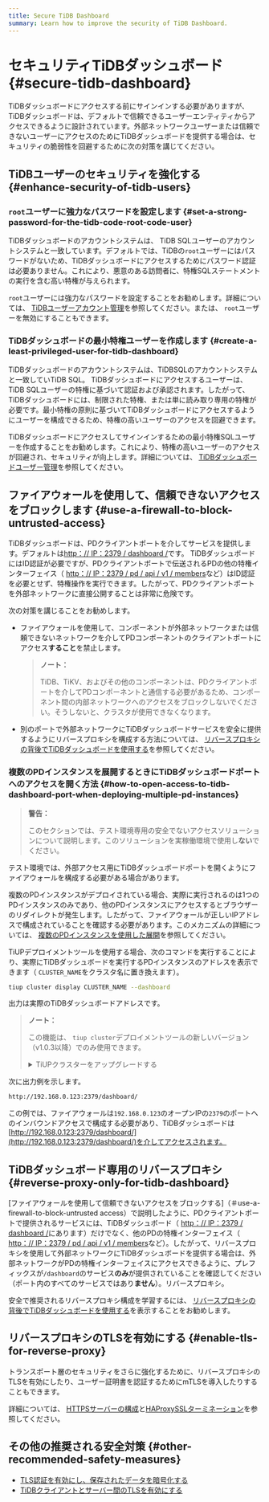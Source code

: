 ```yaml
---
title: Secure TiDB Dashboard
summary: Learn how to improve the security of TiDB Dashboard.
---
```


# セキュリティTiDBダッシュボード {#secure-tidb-dashboard}

TiDBダッシュボードにアクセスする前にサインインする必要がありますが、TiDBダッシュボードは、デフォルトで信頼できるユーザーエンティティからアクセスできるように設計されています。外部ネットワークユーザーまたは信頼できないユーザーにアクセスのためにTiDBダッシュボードを提供する場合は、セキュリティの脆弱性を回避するために次の対策を講じてください。

## TiDBユーザーのセキュリティを強化する {#enhance-security-of-tidb-users}

### <code>root</code>ユーザーに強力なパスワードを設定します {#set-a-strong-password-for-the-tidb-code-root-code-user}

TiDBダッシュボードのアカウントシステムは、 TiDB SQLユーザーのアカウントシステムと一致しています。デフォルトでは、TiDBの`root`ユーザーにはパスワードがないため、TiDBダッシュボードにアクセスするためにパスワード認証は必要ありません。これにより、悪意のある訪問者に、特権SQLステートメントの実行を含む高い特権が与えられます。

`root`ユーザーには強力なパスワードを設定することをお勧めします。詳細については、 [TiDBユーザーアカウント管理](/user-account-management.md)を参照してください。または、 `root`ユーザーを無効にすることもできます。

### TiDBダッシュボードの最小特権ユーザーを作成します {#create-a-least-privileged-user-for-tidb-dashboard}

TiDBダッシュボードのアカウントシステムは、TiDBSQLのアカウントシステムと一致していTiDB SQL。 TiDBダッシュボードにアクセスするユーザーは、 TiDB SQLユーザーの特権に基づいて認証および承認されます。したがって、TiDBダッシュボードには、制限された特権、または単に読み取り専用の特権が必要です。最小特権の原則に基づいてTiDBダッシュボードにアクセスするようにユーザーを構成できるため、特権の高いユーザーのアクセスを回避できます。

TiDBダッシュボードにアクセスしてサインインするための最小特権SQLユーザーを作成することをお勧めします。これにより、特権の高いユーザーのアクセスが回避され、セキュリティが向上します。詳細については、 [TiDBダッシュボードユーザー管理](/dashboard/dashboard-user.md)を参照してください。

## ファイアウォールを使用して、信頼できないアクセスをブロックします {#use-a-firewall-to-block-untrusted-access}

TiDBダッシュボードは、PDクライアントポートを介してサービスを提供します。デフォルトは[http：// IP：2379 / dashboard /](http://IP:2379/dashboard/)です。 TiDBダッシュボードにはID認証が必要ですが、PDクライアントポートで伝送されるPDの他の特権インターフェイス（ [http：// IP：2379 / pd / api / v1 / members](http://IP:2379/pd/api/v1/members)など）はID認証を必要とせず、特権操作を実行できます。したがって、PDクライアントポートを外部ネットワークに直接公開することは非常に危険です。

次の対策を講じることをお勧めします。

-   ファイアウォールを使用して、コンポーネントが外部ネットワークまたは信頼できないネットワークを介してPDコンポーネントのクライアントポートにアクセス**すること**を禁止します。

    > **ノート：**
    >
    > TiDB、TiKV、およびその他のコンポーネントは、PDクライアントポートを介してPDコンポーネントと通信する必要があるため、コンポーネント間の内部ネットワークへのアクセスをブロックしないでください。そうしないと、クラスタが使用できなくなります。

-   別のポートで外部ネットワークにTiDBダッシュボードサービスを安全に提供するようにリバースプロキシを構成する方法については、 [リバースプロキシの背後でTiDBダッシュボードを使用する](/dashboard/dashboard-ops-reverse-proxy.md)を参照してください。

### 複数のPDインスタンスを展開するときにTiDBダッシュボードポートへのアクセスを開く方法 {#how-to-open-access-to-tidb-dashboard-port-when-deploying-multiple-pd-instances}

> **警告：**
>
> このセクションでは、テスト環境専用の安全でないアクセスソリューションについて説明します。このソリューションを実稼働環境で使用し**ない**でください。

テスト環境では、外部アクセス用にTiDBダッシュボードポートを開くようにファイアウォールを構成する必要がある場合があります。

複数のPDインスタンスがデプロイされている場合、実際に実行されるのは1つのPDインスタンスのみであり、他のPDインスタンスにアクセスするとブラウザーのリダイレクトが発生します。したがって、ファイアウォールが正しいIPアドレスで構成されていることを確認する必要があります。このメカニズムの詳細については、 [複数のPDインスタンスを使用した展開](/dashboard/dashboard-ops-deploy.md#deployment-with-multiple-pd-instances)を参照してください。

TiUPデプロイメントツールを使用する場合、次のコマンドを実行することにより、実際にTiDBダッシュボードを実行するPDインスタンスのアドレスを表示できます（ `CLUSTER_NAME`をクラスタ名に置き換えます）。


```bash
tiup cluster display CLUSTER_NAME --dashboard
```

出力は実際のTiDBダッシュボードアドレスです。

> **ノート：**
>
> この機能は、 `tiup cluster`デプロイメントツールの新しいバージョン（v1.0.3以降）でのみ使用できます。
>
> <details><summary>TiUPクラスターをアップグレードする</summary>
>
> >
> ```bash
> tiup update --self
> tiup update cluster --force
> ```
>
> </details>

次に出力例を示します。

```bash
http://192.168.0.123:2379/dashboard/
```

この例では、ファイアウォールは`192.168.0.123`のオープンIPの`2379`のポートへのインバウンドアクセスで構成する必要があり、TiDBダッシュボードは[http://192.168.0.123:2379/dashboard/](http://192.168.0.123:2379/dashboard/)を介してアクセスされます。

## TiDBダッシュボード専用のリバースプロキシ {#reverse-proxy-only-for-tidb-dashboard}

[ファイアウォールを使用して信頼できないアクセスをブロックする]（＃use-a-firewall-to-block-untrusted access）で説明したように、PDクライアントポートで提供されるサービスには、TiDBダッシュボード（ [http：// IP：2379 / dashboard /](http://IP:2379/dashboard/)にあります）だけでなく、他のPDの特権インターフェイス（ [http：// IP：2379 / pd / api / v1 / members](http://IP:2379/pd/api/v1/members)など）。したがって、リバースプロキシを使用して外部ネットワークにTiDBダッシュボードを提供する場合は、外部ネットワークがPDの特権インターフェイスにアクセスできるように、プレフィックスが`/dashboard`のサービス**のみ**が提供されていることを確認してください（ポート内のすべてのサービスではあり<strong>ません</strong>）。リバースプロキシ。

安全で推奨されるリバースプロキシ構成を学習するには、 [リバースプロキシの背後でTiDBダッシュボードを使用する](/dashboard/dashboard-ops-reverse-proxy.md)を表示することをお勧めします。

## リバースプロキシのTLSを有効にする {#enable-tls-for-reverse-proxy}

トランスポート層のセキュリティをさらに強化するために、リバースプロキシのTLSを有効にしたり、ユーザー証明書を認証するためにmTLSを導入したりすることもできます。

詳細については、 [HTTPSサーバーの構成](http://nginx.org/en/docs/http/configuring_https_servers.html)と[HAProxySSLターミネーション](https://www.haproxy.com/blog/haproxy-ssl-termination/)を参照してください。

## その他の推奨される安全対策 {#other-recommended-safety-measures}

-   [TLS認証を有効にし、保存されたデータを暗号化する](/enable-tls-between-components.md)
-   [TiDBクライアントとサーバー間のTLSを有効にする](/enable-tls-between-clients-and-servers.md)
